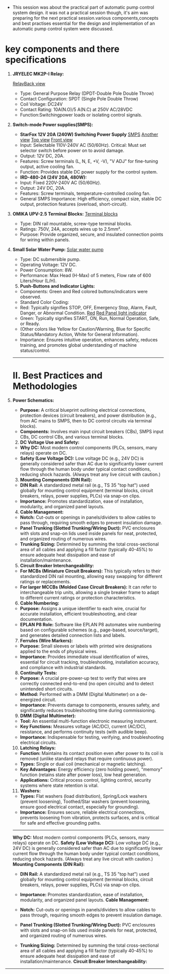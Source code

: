 - This session was about the practical part of automatic pump control system design.
it was not a practical session though, it's aim was preparing for the next practical session.various components,concepts and best practises essential for the design and implementation of an automatic pump control system were discussed.
# key components and there specifications
1. **JRYELEC MK2P-I Relay:**
   
   [Relay](https://github.com/plochoidysis-ojwege/Industrial-Panel-Design/blob/main/Documentation/images%20for%20the%20session%20notes/relay.jpg)[Back view](https://github.com/plochoidysis-ojwege/Industrial-Panel-Design/blob/main/Documentation/images%20for%20the%20session%20notes/relay%20back%20view.jpg)
   - Type: General Purpose Relay (DPDT-Double Pole Double Throw)
   - Contact Configuration: SPDT (Single Pole Double Throw)
   - Coil Voltage: DC24V
   - Contact Rating: 10A(N.O)/5 A(N.C) at 250V AC/28VDC
   - Function:Switchingpower loads or isolating control signals.
3. **Switch-mode Power supplies(SMPS):**
   - **StarFox 12V 20A (240W) Switching Power Supply**
     [SMPS](https://github.com/plochoidysis-ojwege/Industrial-Panel-Design/blob/main/Documentation/images%20for%20the%20session%20notes/StarFox%2012V%2020A%20(240W)%20Switch-Mode%20Power%20Supply%20(SMPS)-back%20view.jpg)
     [Another view](https://github.com/plochoidysis-ojwege/Industrial-Panel-Design/blob/main/Documentation/images%20for%20the%20session%20notes/StarFox%2012V%2020A%20(240W)%20Switch-Mode%20Power%20Supply%20(SMPS)-front%20view.jpg)
     [Top view](https://github.com/plochoidysis-ojwege/Industrial-Panel-Design/blob/main/Documentation/images%20for%20the%20session%20notes/StarFox%2012V%2020A%20(240W)%20Switch-Mode%20Power%20Supply%20(SMPS)-top%20view.jpg)
     [Front view](https://github.com/plochoidysis-ojwege/Industrial-Panel-Design/blob/main/Documentation/images%20for%20the%20session%20notes/StarFox%2012V%2020A%20(240W)%20Switch-Mode%20Power%20Supply%20(SMPS)-front.jpg)
   - Input: Selectable 110V-240V AC (50/60Hz). Critical: Must set selector switch before power on to avoid damage.
   - Output: 12V DC, 20A.
   - Features: Screw terminals (L, N, E, +V, -V), "V ADJ" for fine-tuning output, active cooling fan.
   - Function: Provides stable DC power supply for the control system.
   - **IRD-480-24 (24V 20A, 480W):**
   - Input: Fixed 220V-240V AC (50/60Hz).
   - Output: 24V DC, 20A.
   - Features: Screw terminals, temperature-controlled cooling fan.
   - General SMPS Importance: High efficiency, compact size, stable DC output, protection features (overload, short-circuit).
4. **OMIKA UPV-2.5 Terminal Blocks:**
   [Terminal blocks](https://github.com/plochoidysis-ojwege/Industrial-Panel-Design/blob/main/Documentation/images%20for%20the%20session%20notes/terminal%20blocks.jpg)
   - Type: DIN rail mountable, screw-type terminal blocks.
   - Ratings: 750V, 24A, accepts wires up to 2.5mm².
   - Purpose: Provide organized, secure, and insulated connection points for wiring within panels.
5. **Small Solar Water Pump:**
   [Solar water pump](https://github.com/plochoidysis-ojwege/Industrial-Panel-Design/blob/main/Documentation/images%20for%20the%20session%20notes/solar%20water%20pump.jpg)
   - Type: DC submersible pump.
   - Operating Voltage: 12V DC.
   - Power Consumption: 8W.
   - Performance: Max Head (H-Max) of 5 meters, Flow rate of 600 Liters/Hour (L/H).

   5. **Push-Buttons and Indicator Lights:**
   - Components: Green and Red colored buttons/indicators were observed.
   - Standard Color Coding:
   - Red: Typically signifies STOP, OFF, Emergency Stop, Alarm, Fault, Danger, or Abnormal Condition.
     [Red](https://github.com/plochoidysis-ojwege/Industrial-Panel-Design/blob/main/Documentation/images%20for%20the%20session%20notes/RED.jpg)
     [Red Panel light indicator](https://github.com/plochoidysis-ojwege/Industrial-Panel-Design/blob/main/Documentation/images%20for%20the%20session%20notes/Panel%20light%20indicator.jpg)
   - Green: Typically signifies START, ON, Run, Normal Operation, Safe, or Ready.
   - (Other colors like Yellow for Caution/Warning, Blue for Specific Status/Mandatory Action, White for General Information).
   - Importance: Ensures intuitive operation, enhances safety, reduces training, and promotes global understanding of machine status/control.
   ---

   # II. Best Practices and Methodologies
1. **Power Schematics:**
   - **Purpose:** A critical blueprint outlining electrical connections, protection devices (circuit breakers), and power distribution (e.g., from AC mains to SMPS, then to DC control circuits via terminal blocks).
   - **Components:** Involves main input circuit breakers (CBs), SMPS input CBs, DC control CBs, and various terminal blocks.           

   2. **DC Voltage Use and Safety:**
   - **Why DC:** Most modern control components (PLCs, sensors, many relays) operate on DC.
   - **Safety (Low Voltage DC):** Low voltage DC (e.g., 24V DC) is generally considered safer than AC due to significantly lower current flow through the human body under typical contact conditions, reducing shock hazards. (Always treat any live circuit with caution.)
   3. **Mounting Components (DIN Rail):**
   - **DIN Rail:** A standardized metal rail (e.g., TS 35 "top hat") used globally for mounting control equipment (terminal blocks, circuit breakers, relays, power supplies, PLCs) via snap-on clips.
   - **Importance:** Promotes standardization, ease of installation, modularity, and organized panel layouts.
   4. **Cable Management:**
   - **Notch:** Cut-outs or openings in panels/dividers to allow cables to pass through, requiring smooth edges to prevent insulation damage.
   - **Panel Trunking (Slotted Trunking/Wiring Duct):** PVC enclosures with slots and snap-on lids used inside panels for neat, protected, and organized routing of numerous wires.
   - **Trunking Sizing:** Determined by summing the total cross-sectional area of all cables and applying a fill factor (typically 40-45%) to ensure adequate heat dissipation and ease of installation/maintenance.
   5. **Circuit Breaker Interchangeability:**
   - **For MCBs (Miniature Circuit Breakers):** This typically refers to their standardized DIN rail mounting, allowing easy swapping for different ratings or replacements.
   - **For larger MCCBs (Molded Case Circuit Breakers):** It can refer to interchangeable trip units, allowing a single breaker frame to adapt to different current ratings or protection characteristics.
   6. **Cable Numbering:**
   - **Purpose:** Assigns a unique identifier to each wire, crucial for accurate installation, efficient troubleshooting, and clear documentation.
   - **EPLAN P8 Role:** Software like EPLAN P8 automates wire numbering based on configurable schemes (e.g., page-based, source/target), and generates detailed connection lists and labels.
   7. **Ferrules (Wire Markers):**
   - **Purpose:** Small sleeves or labels with printed wire designations applied to the ends of physical wires.
   - **Importance:** Provides immediate visual identification of wires, essential for circuit tracking, troubleshooting, installation accuracy, and compliance with industrial standards.
   8. **Continuity Tests:**
   - **Purpose:** A crucial pre-power-up test to verify that wires are correctly connected end-to-end (no open circuits) and to detect unintended short circuits.
   - **Method:** Performed with a DMM (Digital Multimeter) on a de-energized circuit.
   - **Importance:** Prevents damage to components, ensures safety, and significantly reduces troubleshooting time during commissioning.
   9. **DMM (Digital Multimeter):**
   - **Tool:** An essential multi-function electronic measuring instrument.
   - **Key Functions:** Measures voltage (AC/DC), current (AC/DC), resistance, and performs continuity tests (with audible beep).
   - **Importance:** Indispensable for testing, verifying, and troubleshooting electrical circuits.
   10. **Latching Relays:**
   - **Function:** Maintains its contact position even after power to its coil is removed (unlike standard relays that require continuous power).
   - **Types:** Single or dual coil (mechanical or magnetic latching).
   - **Key Advantages:** Energy efficiency (zero holding power), "memory" function (retains state after power loss), low heat generation.
   - **Applications:** Critical process control, lighting control, security systems where state retention is vital.
   11. **Washers:**
   - **Types:** Flat washers (load distribution), Spring/Lock washers (prevent loosening), Toothed/Star washers (prevent loosening, ensure good electrical contact, especially for grounding).
   - **Importance:** Ensures secure, reliable electrical connections, prevents loosening from vibration, protects surfaces, and is critical for safe and effective grounding paths.

   ---

   **Why DC:** Most modern control components (PLCs, sensors, many relays) operate on DC.
   **Safety (Low Voltage DC):** Low voltage DC (e.g., 24V DC) is generally considered safer than AC due to significantly lower current flow through the human body under typical contact conditions, reducing shock hazards. (Always treat any live circuit with caution.)
   **Mounting Components (DIN Rail):**

   - **DIN Rail:** A standardized metal rail (e.g., TS 35 "top hat") used globally for mounting control equipment (terminal blocks, circuit breakers, relays, power supplies, PLCs) via snap-on clips.
   - **Importance:** Promotes standardization, ease of installation, modularity, and organized panel layouts.
   **Cable Management:**

   - **Notch:** Cut-outs or openings in panels/dividers to allow cables to pass through, requiring smooth edges to prevent insulation damage.
   - **Panel Trunking (Slotted Trunking/Wiring Duct):** PVC enclosures with slots and snap-on lids used inside panels for neat, protected, and organized routing of numerous wires.
   - **Trunking Sizing:** Determined by summing the total cross-sectional area of all cables and applying a fill factor (typically 40-45%) to ensure adequate heat dissipation and ease of installation/maintenance.
   **Circuit Breaker Interchangeability:**

---
